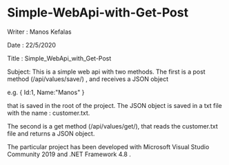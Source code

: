 # Simple-WebApi-with-Get-Post

Writer : Manos Kefalas

Date : 22/5/2020

Title : Simple_WebApi_with_Get-Post

Subject: This is a simple web api with two methods.
The first is a post method (/api/values/save/) ,
and receives a JSON object 

e.g.
  {
	Id:1,
	Name:"Manos"
}

that is saved in the root of the project.
The JSON object is saved in a txt file with the name : customer.txt.

The second is a get method (/api/values/get/),
that reads the customer.txt file
and returns a JSON object.

The particular project has been developed with Microsoft Visual Studio Community 2019
and .NET Framework 4.8 .
